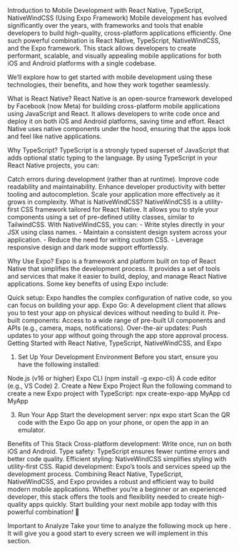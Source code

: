 Introduction to Mobile Development with React Native, TypeScript, NativeWindCSS (Using Expo Framework)
Mobile development has evolved significantly over the years, with frameworks and tools that enable developers to build high-quality, cross-platform applications efficiently. One such powerful combination is React Native, TypeScript, NativeWindCSS, and the Expo framework. This stack allows developers to create performant, scalable, and visually appealing mobile applications for both iOS and Android platforms with a single codebase.

We’ll explore how to get started with mobile development using these technologies, their benefits, and how they work together seamlessly.

What is React Native?
React Native is an open-source framework developed by Facebook (now Meta) for building cross-platform mobile applications using JavaScript and React. It allows developers to write code once and deploy it on both iOS and Android platforms, saving time and effort. React Native uses native components under the hood, ensuring that the apps look and feel like native applications.

Why TypeScript?
TypeScript is a strongly typed superset of JavaScript that adds optional static typing to the language. By using TypeScript in your React Native projects, you can:

Catch errors during development (rather than at runtime).
Improve code readability and maintainability.
Enhance developer productivity with better tooling and autocompletion.
Scale your application more effectively as it grows in complexity.
What is NativeWindCSS?
NativeWindCSS is a utility-first CSS framework tailored for React Native. It allows you to style your components using a set of pre-defined utility classes, similar to TailwindCSS. With NativeWindCSS, you can: - Write styles directly in your JSX using class names. - Maintain a consistent design system across your application. - Reduce the need for writing custom CSS. - Leverage responsive design and dark mode support effortlessly.

Why Use Expo?
Expo is a framework and platform built on top of React Native that simplifies the development process. It provides a set of tools and services that make it easier to build, deploy, and manage React Native applications. Some key benefits of using Expo include:

Quick setup: Expo handles the complex configuration of native code, so you can focus on building your app.
Expo Go: A development client that allows you to test your app on physical devices without needing to build it.
Pre-built components: Access to a wide range of pre-built UI components and APIs (e.g., camera, maps, notifications).
Over-the-air updates: Push updates to your app without going through the app store approval process.
Getting Started with React Native, TypeScript, NativeWindCSS, and Expo
1. Set Up Your Development Environment
Before you start, ensure you have the following installed:

Node.js (v16 or higher)
Expo CLI (npm install -g expo-cli)
A code editor (e.g., VS Code)
2. Create a New Expo Project
Run the following command to create a new Expo project with TypeScript: npx create-expo-app MyApp cd MyApp

3. Run Your App
Start the development server: npx expo start Scan the QR code with the Expo Go app on your phone, or open the app in an emulator.

Benefits of This Stack
Cross-platform development: Write once, run on both iOS and Android.
Type safety: TypeScript ensures fewer runtime errors and better code quality.
Efficient styling: NativeWindCSS simplifies styling with utility-first CSS.
Rapid development: Expo’s tools and services speed up the development process.
Combining React Native, TypeScript, NativeWindCSS, and Expo provides a robust and efficient way to build modern mobile applications. Whether you’re a beginner or an experienced developer, this stack offers the tools and flexibility needed to create high-quality apps quickly. Start building your next mobile app today with this powerful combination! 🚀

Important to Analyze
Take your time to analyze the following mock up here . It will give you a good start to every screen we will implement in this section.